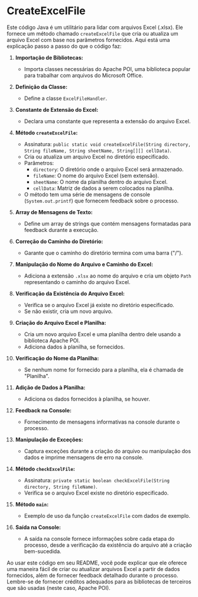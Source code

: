 ﻿# CreateExcelFile

Este código Java é um utilitário para lidar com arquivos Excel (.xlsx). Ele fornece um método chamado `createExcelFile` que cria ou atualiza um arquivo Excel com base nos parâmetros fornecidos. Aqui está uma explicação passo a passo do que o código faz:

1. **Importação de Bibliotecas:**
   - Importa classes necessárias do Apache POI, uma biblioteca popular para trabalhar com arquivos do Microsoft Office.

2. **Definição da Classe:**
   - Define a classe `ExcelFileHandler`.

3. **Constante de Extensão do Excel:**
   - Declara uma constante que representa a extensão do arquivo Excel.

4. **Método `createExcelFile`:**
   - Assinatura: `public static void createExcelFile(String directory, String fileName, String sheetName, String[][] cellData)`.
   - Cria ou atualiza um arquivo Excel no diretório especificado.
   - Parâmetros:
      - `directory`: O diretório onde o arquivo Excel será armazenado.
      - `fileName`: O nome do arquivo Excel (sem extensão).
      - `sheetName`: O nome da planilha dentro do arquivo Excel.
      - `cellData`: Matriz de dados a serem colocados na planilha.
   - O método tem uma série de mensagens de console (`System.out.printf`) que fornecem feedback sobre o processo.

5. **Array de Mensagens de Texto:**
   - Define um array de strings que contém mensagens formatadas para feedback durante a execução.

6. **Correção do Caminho do Diretório:**
   - Garante que o caminho do diretório termina com uma barra ("/").

7. **Manipulação do Nome do Arquivo e Caminho do Excel:**
   - Adiciona a extensão `.xlsx` ao nome do arquivo e cria um objeto `Path` representando o caminho do arquivo Excel.

8. **Verificação da Existência do Arquivo Excel:**
   - Verifica se o arquivo Excel já existe no diretório especificado.
   - Se não existir, cria um novo arquivo.

9. **Criação do Arquivo Excel e Planilha:**
   - Cria um novo arquivo Excel e uma planilha dentro dele usando a biblioteca Apache POI.
   - Adiciona dados à planilha, se fornecidos.

10. **Verificação do Nome da Planilha:**
    - Se nenhum nome for fornecido para a planilha, ela é chamada de "Planilha".

11. **Adição de Dados à Planilha:**
    - Adiciona os dados fornecidos à planilha, se houver.

12. **Feedback na Console:**
    - Fornecimento de mensagens informativas na console durante o processo.

13. **Manipulação de Exceções:**
    - Captura exceções durante a criação do arquivo ou manipulação dos dados e imprime mensagens de erro na console.

14. **Método `checkExcelFile`:**
    - Assinatura: `private static boolean checkExcelFile(String directory, String fileName)`.
    - Verifica se o arquivo Excel existe no diretório especificado.

15. **Método `main`:**
    - Exemplo de uso da função `createExcelFile` com dados de exemplo.

16. **Saída na Console:**
    - A saída na console fornece informações sobre cada etapa do processo, desde a verificação da existência do arquivo até a criação bem-sucedida.

Ao usar este código em seu README, você pode explicar que ele oferece uma maneira fácil de criar ou atualizar arquivos Excel a partir de dados fornecidos, além de fornecer feedback detalhado durante o processo. Lembre-se de fornecer créditos adequados para as bibliotecas de terceiros que são usadas (neste caso, Apache POI).
